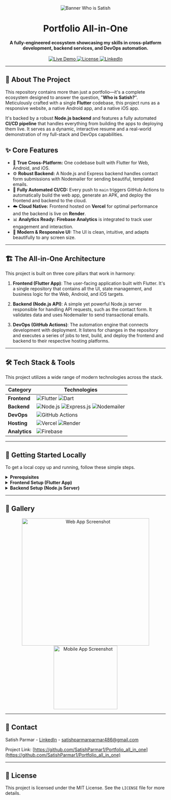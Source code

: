<div align="center">
  <img src="https://raw.githubusercontent.com/SatishParmar1/Portfolio_all_in_one/main/assets/readme/banner.png" alt="Banner Who is Satish">
  <h1 align="center">Portfolio All-in-One</h1>
  <strong>A fully-engineered ecosystem showcasing my skills in cross-platform development, backend services, and DevOps automation.</strong>
</div>

<div align="center">
<br>

<a href="https://who-is-satish.vercel.app/" target="_blank">
    <img src="https://img.shields.io/badge/View_Live-WebApp-blue?style=for-the-badge&logo=vercel" alt="Live Demo">
</a>
<a href="https://github.com/SatishParmar1/Portfolio_all_in_one/blob/main/LICENSE" target="_blank">
    <img src="https://img.shields.io/github/license/SatishParmar1/Portfolio_all_in_one?style=for-the-badge&color=orange" alt="License">
</a>
<a href="https://www.linkedin.com/in/satish-parmar-ak978312/" target="_blank">
    <img src="https://img.shields.io/badge/LinkedIn-Connect-blue?style=for-the-badge&logo=linkedin" alt="LinkedIn">
</a>
</div>

---

## 🌟 About The Project

This repository contains more than just a portfolio—it's a complete ecosystem designed to answer the question, "**Who is Satish?**". Meticulously crafted with a single **Flutter** codebase, this project runs as a responsive website, a native Android app, and a native iOS app.

It's backed by a robust **Node.js backend** and features a fully automated **CI/CD pipeline** that handles everything from building the apps to deploying them live. It serves as a dynamic, interactive resume and a real-world demonstration of my full-stack and DevOps capabilities.

## ✨ Core Features

* 📱 **True Cross-Platform:** One codebase built with Flutter for Web, Android, and iOS.
* ⚙️ **Robust Backend:** A Node.js and Express backend handles contact form submissions with Nodemailer for sending beautiful, templated emails.
* 🚀 **Fully Automated CI/CD:** Every push to `main` triggers GitHub Actions to automatically build the web app, generate an APK, and deploy the frontend and backend to the cloud.
* ☁️ **Cloud Native:** Frontend hosted on **Vercel** for optimal performance and the backend is live on **Render**.
* 📊 **Analytics Ready:** **Firebase Analytics** is integrated to track user engagement and interaction.
* 🎨 **Modern & Responsive UI:** The UI is clean, intuitive, and adapts beautifully to any screen size.

---

## 🏗️ The All-in-One Architecture

This project is built on three core pillars that work in harmony:

1.  **Frontend (Flutter App)**: The user-facing application built with Flutter. It's a single repository that contains all the UI, state management, and business logic for the Web, Android, and iOS targets.

2.  **Backend (Node.js API)**: A simple yet powerful Node.js server responsible for handling API requests, such as the contact form. It validates data and uses Nodemailer to send transactional emails.

3.  **DevOps (GitHub Actions)**: The automation engine that connects development with deployment. It listens for changes in the repository and executes a series of jobs to test, build, and deploy the frontend and backend to their respective hosting platforms.

---

## 🛠️ Tech Stack & Tools

This project utilizes a wide range of modern technologies across the stack.

| Category      | Technologies                                                                                                                                                                                                                                                        |
|---------------|---------------------------------------------------------------------------------------------------------------------------------------------------------------------------------------------------------------------------------------------------------------------|
| **Frontend** | <img src="https://img.shields.io/badge/Flutter-02569B?style=for-the-badge&logo=flutter&logoColor=white" alt="Flutter"> <img src="https://img.shields.io/badge/Dart-0175C2?style=for-the-badge&logo=dart&logoColor=white" alt="Dart">                                    |
| **Backend** | <img src="https://img.shields.io/badge/Node.js-339933?style=for-the-badge&logo=nodedotjs&logoColor=white" alt="Node.js"> <img src="https://img.shields.io/badge/Express.js-000000?style=for-the-badge&logo=express&logoColor=white" alt="Express.js"> <img src="https://img.shields.io/badge/Nodemailer-2A7D6F?style=for-the-badge&logo=maildotru&logoColor=white" alt="Nodemailer"> |
| **DevOps** | <img src="https://img.shields.io/badge/GitHub_Actions-2088FF?style=for-the-badge&logo=githubactions&logoColor=white" alt="GitHub Actions">                                                                                                                             |
| **Hosting** | <img src="https://img.shields.io/badge/Vercel-000000?style=for-the-badge&logo=vercel&logoColor=white" alt="Vercel"> <img src="https://img.shields.io/badge/Render-46E3B7?style=for-the-badge&logo=render&logoColor=white" alt="Render">                                  |
| **Analytics** | <img src="https://img.shields.io/badge/Firebase-FFCA28?style=for-the-badge&logo=firebase&logoColor=black" alt="Firebase">                                                                                                                                              |

---

## 🚀 Getting Started Locally

To get a local copy up and running, follow these simple steps.

<details>
<summary><strong>Prerequisites</strong></summary>
<br>
<ul>
    <li><a href="https://flutter.dev/docs/get-started/install" target="_blank"><strong>Flutter SDK</strong></a> installed.</li>
    <li><a href="https://nodejs.org/" target="_blank"><strong>Node.js and npm</strong></a> installed.</li>
    <li>An IDE like <a href="https://code.visualstudio.com/" target="_blank"><strong>VS Code</strong></a> or <a href="https://developer.android.com/studio" target="_blank"><strong>Android Studio</strong></a>.</li>
</ul>
</details>

<details>
<summary><strong>Frontend Setup (Flutter App)</strong></summary>
<br>
<ol>
    <li>Clone the repository:
        <pre><code class="lang-bash">git clone https://github.com/SatishParmar1/Portfolio_all_in_one.git</code></pre>
    </li>
    <li>Navigate to the frontend directory:
        <pre><code class="lang-bash">cd Portfolio_all_in_one # Or your frontend folder name</code></pre>
    </li>
    <li>Install dependencies:
        <pre><code class="lang-bash">flutter pub get</code></pre>
    </li>
    <li>Run the app on your desired platform:
        <pre><code class="lang-bash"># For Web
flutter run -d chrome

# For Mobile (ensure an emulator/device is connected)
flutter run</code></pre>
    </li>
</ol>
</details>

<details>
<summary><strong>Backend Setup (Node.js Server)</strong></summary>
<br>
<ol>
    <li>Navigate to the backend directory:
        <pre><code class="lang-bash">cd path/to/your/backend/folder</code></pre>
    </li>
    <li>Install npm packages:
        <pre><code class="lang-bash">npm install</code></pre>
    </li>
    <li>Create a <code>.env</code> file and add your environment variables (e.g., for Nodemailer).
        <pre><code class="lang-bash">
EMAIL_USER=your-email@gmail.com
EMAIL_PASS=your-app-password
        </code></pre>
    </li>
    <li>Start the server:
        <pre><code class="lang-bash">npm start</code></pre>
    </li>
</ol>
</details>

---

## 📸 Gallery

<p align="center">
  <img src="https://raw.githubusercontent.com/SatishParmar1/Portfolio_all_in_one/main/assets/readme/webapp.png" width="400" alt="Web App Screenshot"/>
  <img src="https://raw.githubusercontent.com/SatishParmar1/Portfolio_all_in_one/main/assets/readme/mobileapp.png" width="200" alt="Mobile App Screenshot"/>
</p>

---

## 📧 Contact

Satish Parmar - [LinkedIn](https://www.linkedin.com/in/satish-parmar-ak978312/) - satishparmarparmar486@gmail.com

Project Link: [https://github.com/SatishParmar1/Portfolio_all_in_one](https://github.com/SatishParmar1/Portfolio_all_in_one)

---

## 📄 License

This project is licensed under the MIT License. See the `LICENSE` file for more details.
